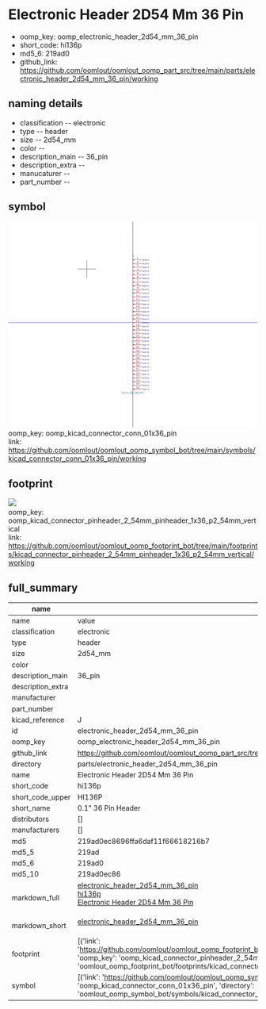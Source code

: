 # Electronic Header 2D54 Mm 36 Pin

  
* oomp_key: oomp_electronic_header_2d54_mm_36_pin 
* short_code: hi136p
* md5_6: 219ad0  
* github_link: https://github.com/oomlout/oomlout_oomp_part_src/tree/main/parts/electronic_header_2d54_mm_36_pin/working  
## naming details
* classification -- electronic
* type -- header
* size -- 2d54_mm
* color -- 
* description_main -- 36_pin
* description_extra -- 
* manucaturer -- 
* part_number -- 



## symbol

![](symbol/0/working/working_600.png)  
oomp_key: oomp_kicad_connector_conn_01x36_pin  
link: https://github.com/oomlout/oomlout_oomp_symbol_bot/tree/main/symbols/kicad_connector_conn_01x36_pin/working  

## footprint

![](footprint/0/working/working_600.png)  
oomp_key: oomp_kicad_connector_pinheader_2_54mm_pinheader_1x36_p2_54mm_vertical  
link: https://github.com/oomlout/oomlout_oomp_footprint_bot/tree/main/footprints/kicad_connector_pinheader_2_54mm_pinheader_1x36_p2_54mm_vertical/working  

## full_summary
| name | value | 
| --- | --- | 
| name | value | 
| classification | electronic | 
| type | header | 
| size | 2d54_mm | 
| color |  | 
| description_main | 36_pin | 
| description_extra |  | 
| manufacturer |  | 
| part_number |  | 
| kicad_reference | J | 
| id | electronic_header_2d54_mm_36_pin | 
| oomp_key | oomp_electronic_header_2d54_mm_36_pin | 
| github_link | https://github.com/oomlout/oomlout_oomp_part_src/tree/main/parts/electronic_header_2d54_mm_36_pin/working | 
| directory | parts/electronic_header_2d54_mm_36_pin | 
| name | Electronic Header 2D54 Mm 36 Pin | 
| short_code | hi136p | 
| short_code_upper | HI136P | 
| short_name | 0.1" 36 Pin Header | 
| distributors | [] | 
| manufacturers | [] | 
| md5 | 219ad0ec8696ffa6daf11f66618216b7 | 
| md5_5 | 219ad | 
| md5_6 | 219ad0 | 
| md5_10 | 219ad0ec86 | 
| markdown_full | [electronic_header_2d54_mm_36_pin](https://github.com/oomlout/oomlout_oomp_part_src/tree/main/parts/electronic_header_2d54_mm_36_pin/working)<br>[hi136p](https://github.com/oomlout/oomlout_oomp_part_src/tree/main/parts/electronic_header_2d54_mm_36_pin/working)<br>[Electronic Header 2D54 Mm 36 Pin](https://github.com/oomlout/oomlout_oomp_part_src/tree/main/parts/electronic_header_2d54_mm_36_pin/working)<br><br> | 
| markdown_short | [electronic_header_2d54_mm_36_pin](https://github.com/oomlout/oomlout_oomp_part_src/tree/main/parts/electronic_header_2d54_mm_36_pin/working)<br><br> | 
| footprint | [{'link': 'https://github.com/oomlout/oomlout_oomp_footprint_bot/tree/main/foootprntss/kicad_connector_pinheader_2_54mm_pinheader_1x36_p2_54mm_vertical', 'oomp_key': 'oomp_kicad_connector_pinheader_2_54mm_pinheader_1x36_p2_54mm_vertical', 'directory': 'oomlout_oomp_footprint_bot/footprints/kicad_connector_pinheader_2_54mm_pinheader_1x36_p2_54mm_vertical//working/working.kicad_mod'}] | 
| symbol | [{'link': 'https://github.com/oomlout/oomlout_oomp_symbol_bot/tree/main/symbols/kicad_connector_conn_01x36_pin', 'oomp_key': 'oomp_kicad_connector_conn_01x36_pin', 'directory': 'oomlout_oomp_symbol_bot/symbols/kicad_connector_conn_01x36_pin//working/working.kicad_sym'}] | 
